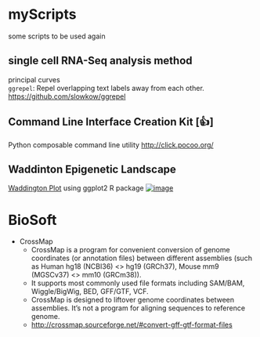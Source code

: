 # myScripts
some scripts to be used again
## single cell RNA-Seq analysis method
principal curves  
`ggrepel`: Repel overlapping text labels away from each other. https://github.com/slowkow/ggrepel
## Command Line Interface Creation Kit [:thumbsup:]
Python composable command line utility http://click.pocoo.org/

## Waddinton Epigenetic Landscape 
[Waddington Plot](/waddingtonPlot.R) using ggplot2 R package
[![image](https://raw.githubusercontent.com/lizc07/myScripts/master/images/waddington.toy.png)](/waddingtonPlot.R)

# BioSoft
- CrossMap  
  * CrossMap is a program for convenient conversion of genome coordinates (or annotation files) between different assemblies (such as Human hg18 (NCBI36) <> hg19 (GRCh37), Mouse mm9 (MGSCv37) <> mm10 (GRCm38)).  
  * It supports most commonly used file formats including SAM/BAM, Wiggle/BigWig, BED, GFF/GTF, VCF.  
  * CrossMap is designed to liftover genome coordinates between assemblies. It’s not a program for aligning sequences to reference genome. 
  * http://crossmap.sourceforge.net/#convert-gff-gtf-format-files
